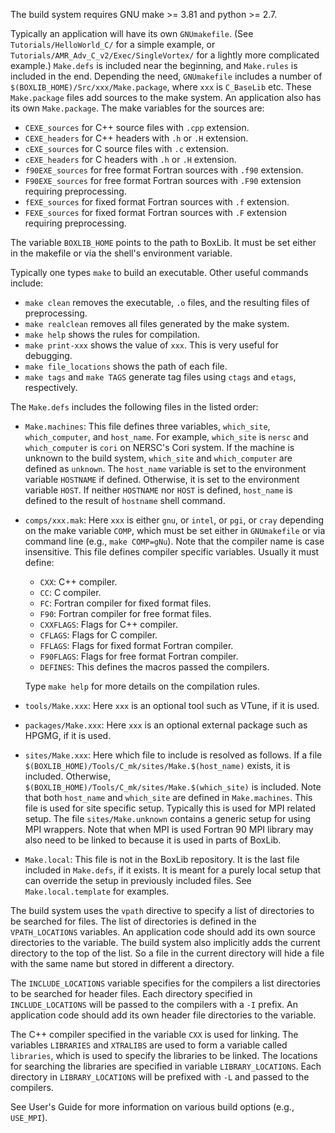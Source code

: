 The build system requires GNU make >= 3.81 and python >= 2.7. 

Typically an application will have its own `GNUmakefile`.  (See
`Tutorials/HelloWorld_C/` for a simple example, or
`Tutorials/AMR_Adv_C_v2/Exec/SingleVortex/` for a lightly more
complicated example.)  `Make.defs` is included near the beginning, and
`Make.rules` is included in the end.  Depending the need,
`GNUmakefile` includes a number of
`$(BOXLIB_HOME)/Src/xxx/Make.package`, where `xxx` is `C_BaseLib` etc.
These `Make.package` files add sources to the make system.  An
application also has its own `Make.package`.  The make variables for
the sources are:

* `CEXE_sources` for C++ source files with `.cpp` extension.
* `CEXE_headers` for C++ headers with `.h` or `.H` extension.
* `cEXE_sources` for C source files with `.c` extension.
* `cEXE_headers` for C headers with `.h` or `.H` extension.
* `f90EXE_sources` for free format Fortran sources with `.f90` extension.
* `F90EXE_sources` for free format Fortran sources with `.F90` extension requiring preprocessing.
* `fEXE_sources` for fixed format Fortran sources with `.f` extension.
* `FEXE_sources` for fixed format Fortran sources with `.F` extension requiring preprocessing.

The variable `BOXLIB_HOME` points to the path to BoxLib.  It must be
set either in the makefile or via the shell's environment variable.

Typically one types `make` to build an executable.  Other useful
commands include:

* `make clean` removes the executable, `.o` files, and the resulting files of preprocessing.
* `make realclean` removes all files generated by the make system.
* `make help` shows the rules for compilation.
* `make print-xxx` shows the value of `xxx`.  This is very useful for
  debugging.
* `make file_locations` shows the path of each file.
* `make tags` and `make TAGS` generate tag files using `ctags` and `etags`, respectively.

The `Make.defs` includes the following files in the listed order:

* `Make.machines`: This file defines three variables, `which_site`,
  `which_computer`, and `host_name`.  For example, `which_site` is
  `nersc` and `which_computer` is `cori` on NERSC's Cori system.  If
  the machine is unknown to the build system, `which_site` and
  `which_computer` are defined as `unknown`.  The `host_name` variable
  is set to the environment variable `HOSTNAME` if defined.
  Otherwise, it is set to the environment variable `HOST`.  If neither
  `HOSTNAME` nor `HOST` is defined, `host_name` is defined to the
  result of `hostname` shell command.

* `comps/xxx.mak`: Here `xxx` is either `gnu`, or `intel`, or `pgi`,
  or `cray` depending on the make variable `COMP`, which must be set
  either in `GNUmakefile` or via command line (e.g., `make COMP=gNu`).
  Note that the compiler name is case insensitive.  This file defines
  compiler specific variables.   Usually it must define:

  * `CXX`: C++ compiler.
  * `CC`: C compiler.
  * `FC`: Fortran compiler for fixed format files.
  * `F90`: Fortran compiler for free format files.
  * `CXXFLAGS`: Flags for C++ compiler.
  * `CFLAGS`: Flags for C compiler.
  * `FFLAGS`: Flags for fixed format Fortran compiler.
  * `F90FLAGS`: Flags for free format Fortran compiler.
  * `DEFINES`: This defines the macros passed the compilers.

  Type `make help` for more details on the compilation rules.

* `tools/Make.xxx`: Here `xxx` is an optional tool such as VTune, if
  it is used.

* `packages/Make.xxx`: Here `xxx` is an optional external package such
  as HPGMG, if it is used.

* `sites/Make.xxx`: Here which file to include is resolved as follows.
  If a file `$(BOXLIB_HOME)/Tools/C_mk/sites/Make.$(host_name)`
  exists, it is included.  Otherwise,
  `$(BOXLIB_HOME)/Tools/C_mk/sites/Make.$(which_site)` is included.
  Note that both `host_name` and `which_site` are defined in
  `Make.machines`.  This file is used for site specific setup.
  Typically this is used for MPI related setup.  The file
  `sites/Make.unknown` contains a generic setup for using MPI
  wrappers.  Note that when MPI is used Fortran 90 MPI library may
  also need to be linked to because it is used in parts of BoxLib.

* `Make.local`: This file is not in the BoxLib repository.  It is the
  last file included in `Make.defs`, if it exists.  It is meant for a
  purely local setup that can override the setup in previously
  included files.  See `Make.local.template` for examples. 

The build system uses the `vpath` directive to specify a list of
directories to be searched for files.  The list of directories is
defined in the `VPATH_LOCATIONS` variables.  An application code
should add its own source directories to the variable.  The build system
also implicitly adds the current directory to the top of the list.  So
a file in the current directory will hide a file with the same name
but stored in different a directory.

The `INCLUDE_LOCATIONS` variable specifies for the compilers a list
directories to be searched for header files.  Each directory specified
in `INCLUDE_LOCATIONS` will be passed to the compilers with a `-I`
prefix.  An application code should add its own header file
directories to the variable.

The C++ compiler specified in the variable `CXX` is used for linking.
The variables `LIBRARIES` and `XTRALIBS` are used to form a variable
called `libraries`, which is used to specify the libraries to be
linked.  The locations for searching the libraries are specified in
variable `LIBRARY_LOCATIONS`.  Each directory in `LIBRARY_LOCATIONS`
will be prefixed with `-L` and passed to the compilers.

See User's Guide for more information on various build options (e.g.,
`USE_MPI`). 
